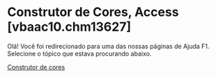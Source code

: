 
# Construtor de Cores, Access [vbaac10.chm13627]

Olá! Você foi redirecionado para uma das nossas páginas de Ajuda F1. Selecione o tópico que estava procurando abaixo.

[Construtor de cores](http://msdn.microsoft.com/library/3d4f2cc1-adb9-19bd-600b-2e267ddaea6e%28Office.15%29.aspx)
